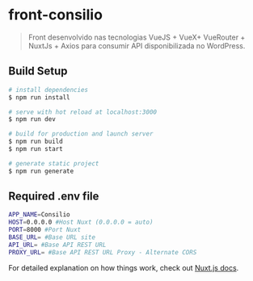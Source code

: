 # front-consilio

> Front desenvolvido nas tecnologias VueJS + VueX+ VueRouter + NuxtJs + Axios para consumir API disponibilizada no WordPress.

## Build Setup

``` bash
# install dependencies
$ npm run install

# serve with hot reload at localhost:3000
$ npm run dev

# build for production and launch server
$ npm run build
$ npm run start

# generate static project
$ npm run generate
```

## Required .env file

``` bash
APP_NAME=Consilio
HOST=0.0.0.0 #Host Nuxt (0.0.0.0 = auto)
PORT=8000 #Port Nuxt
BASE_URL= #Base URL site
API_URL= #Base API REST URL
PROXY_URL= #Base API REST URL Proxy - Alternate CORS
```

For detailed explanation on how things work, check out [Nuxt.js docs](https://nuxtjs.org).
